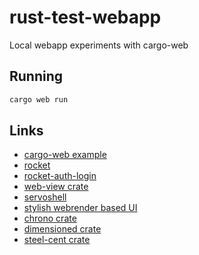 # rust-test-webapp
Local webapp experiments with cargo-web

## Running

```bash
cargo web run
```

## Links
- [cargo-web example](https://github.com/bluejekyll/kp-chart)
- [rocket](https://rocket.rs/overview/)
- [rocket-auth-login](https://github.com/vishusandy/rocket-auth-login)
- [web-view crate](https://github.com/Boscop/web-view)
- [servoshell](https://github.com/paulrouget/servoshell)
- [stylish webrender based UI](https://github.com/Thinkofname/stylish)
- [chrono crate](https://github.com/chronotope/chrono)
- [dimensioned crate](https://github.com/paholg/dimensioned)
- [steel-cent crate](https://duelinmarkers.gitlab.io/steel-cent/)
